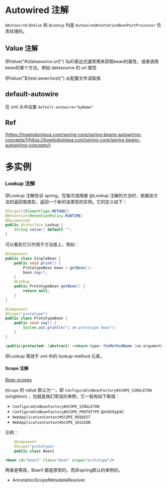 
# Autowired 注解

`@Autowired` `@Value` 和 `@Lookup` 均是 `AutowiredAnnotationBeanPostProcessor` 负责处理的。

## Value 注解

@Value("#{datasource.url}")   SpEl表达式通常用来获取bean的属性，或者调用bean的某个方法，例如 datasource 的 url 属性

@Value("${test.sever.host}")  从配置文件读取值


## default-autowire
在 xml 头中设置 `default-autowire="byName"`



## Ref
[https://howtodoinjava.com/spring-core/spring-beans-autowiring-concepts/](https://howtodoinjava.com/spring-core/spring-beans-autowiring-concepts/)


# 多实例

### Lookup 注解

@Lookup 注解告诉 spring，在每次调用被 @Lookup 注解的方法时，依据该方法的返回值类型，返回一个新的该类型的实例。它的定义如下：
```java
@Target({ElementType.METHOD})
@Retention(RetentionPolicy.RUNTIME)
@Documented
public @interface Lookup {
    String value() default "";
}
```
可以看到它只作用于方法放上，例如：
```java
@Component
public class SingleBean {
    public void print() {
        PrototypeBean bean = getBean(); 
        bean.say();
    }
    @Lookup
    public PrototypeBean getBean() {
        return null;
    }
}

@Component
@Scope("prototype")
public class PrototypeBean {
    public void say() {
        System.out.println("i am prototype bean");
    }
}
```


```java
<public|protected> [abstract] <return-type> theMethodName (no-arguments);
```


@Lookup 等效于 xml 中的 lookup-method 元素。

#### Scope 注解

[Bean scopes](https://docs.spring.io/spring-framework/docs/3.0.0.M3/reference/html/ch04s04.html?)  

`@Scope` 的 value 默认为`""`，即
`ConfigurableBeanFactory#SCOPE_SINGLETON` (singleton) ，也就是我们常说的单例，它一般有如下取值：
+ `ConfigurableBeanFactory#SCOPE_SINGLETON` 
+ `ConfigurableBeanFactory#SCOPE_PROTOTYPE` (prototype)
+ `WebApplicationContext#SCOPE_REQUEST`
+ `WebApplicationContext#SCOPE_SESSION`  

示例：

```java
    @Component
    @Scope("prototype)
    public class Bean1
```
```xml
<bean id="bean1" class="Bean" scope="prototype"/>  
```
两者是等效，Bean1 都是原型的，而非spring默认的单例的。

+ AnnotationScopeMetadataResolver
